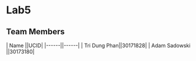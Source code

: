 # Lab5
## Team Members 
| Name ||UCID|
|------||------|
| Tri Dung Phan||30171828|
| Adam Sadowski ||30173180|

